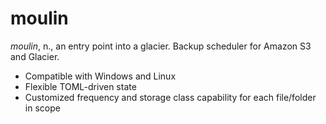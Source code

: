 # moulin
*moulin*, n., an entry point into a glacier. Backup scheduler for Amazon S3 and Glacier.

* Compatible with Windows and Linux
* Flexible TOML-driven state
* Customized frequency and storage class capability for each file/folder in scope 
